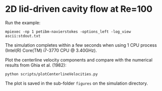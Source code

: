 # 2D lid-driven cavity flow at Re=100

Run the example:

```
mpiexec -np 1 petibm-navierstokes -options_left -log_view ascii:stdout.txt
```

The simulation completes within a few seconds when using 1 CPU process
(Intel(R) Core(TM) i7-3770 CPU @ 3.40GHz).

Plot the centerline velocity components and compare with the numerical results
from Ghia et al. (1982):

```
python scripts/plotCenterlineVelocities.py
```

The plot is saved in the sub-folder `figures` on the simulation directory.
